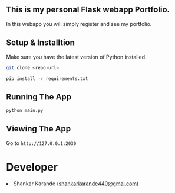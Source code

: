 ## This is my personal Flask webapp Portfolio.
In this webapp you will simply register and see my portfolio.

## Setup & Installtion

Make sure you have the latest version of Python installed.

```bash
git clone <repo-url>
```

```bash
pip install -r requirements.txt
```

## Running The App

```bash
python main.py
```

## Viewing The App

Go to `http://127.0.0.1:2030`

# Developer
<li>Shankar Karande (<a href="mailto:shankarkarande440@gmail.com">shankarkarande440@gmai.com</a>)</li>


